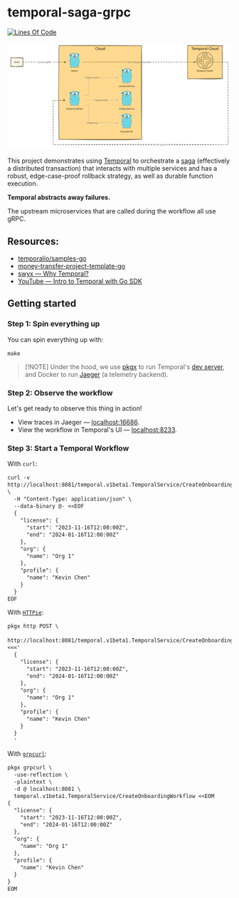 # temporal-saga-grpc

[![Lines Of Code](https://aschey.tech/tokei/github/kevinmichaelchen/temporal-saga-grpc?category=code&style=for-the-badge)](https://github.com/kevinmichaelchen/temporal-saga-grpc)

<p align="center">

![./docs/diagrams/architecture.svg](./docs/diagrams/architecture.svg)

</p>

This project demonstrates using
<a target="_blank" href="https://temporal.io/">Temporal</a> to orchestrate a
<a target="_blank" href="https://microservices.io/patterns/data/saga.html">saga</a>
(effectively a distributed transaction) that interacts with multiple services
and has a robust, edge-case-proof rollback strategy, as well as durable function
execution.

**Temporal abstracts away failures.**

The upstream microservices that are called during the workflow all use gRPC.

## Resources:

- <a target="_blank" href="https://github.com/temporalio/samples-go/blob/main/saga/workflow.go">temporalio/samples-go</a>
- <a target="_blank" href="https://github.com/temporalio/money-transfer-project-template-go/blob/main/workflow.go">money-transfer-project-template-go</a>
- <a target="_blank" href="https://www.swyx.io/why-temporal/">swyx — Why
  Temporal?</a>
- <a target="_blank" href="https://youtu.be/-KWutSkFda8">YouTube — Intro to
  Temporal with Go SDK</a>

## Getting started

### Step 1: Spin everything up

You can spin everything up with:

```shell
make
```

> [!NOTE] Under the hood, we use [pkgx][pkgx] to run Temporal's [dev
> server][temporal-cli], and Docker to run [Jaeger][jaeger] (a telemetry
> backend).

[temporal-cli]: https://github.com/temporalio/cli
[pkgx]: https://pkgx.sh/
[jaeger]: https://www.jaegertracing.io

### Step 2: Observe the workflow

Let's get ready to observe this thing in action!

- View traces in Jaeger — [localhost:16686][jaeger-ui].
- View the workflow in Temporal's UI — [localhost:8233][temporal-ui].

[temporal-ui]: http://localhost:8233
[jaeger-ui]: http://localhost:16686

### Step 3: Start a Temporal Workflow

With `curl`:

```shell
curl -v http://localhost:8081/temporal.v1beta1.TemporalService/CreateOnboardingWorkflow \
  -H "Content-Type: application/json" \
  --data-binary @- <<EOF
  {
    "license": {
      "start": "2023-11-16T12:00:00Z",
      "end": "2024-01-16T12:00:00Z"
    },
    "org": {
      "name": "Org 1"
    },
    "profile": {
      "name": "Kevin Chen"
    }
  }
EOF
```

With [`HTTPie`](https://httpie.io/):

```shell
pkgx http POST \
  http://localhost:8081/temporal.v1beta1.TemporalService/CreateOnboardingWorkflow <<<'
  {
    "license": {
      "start": "2023-11-16T12:00:00Z",
      "end": "2024-01-16T12:00:00Z"
    },
    "org": {
      "name": "Org 1"
    },
    "profile": {
      "name": "Kevin Chen"
    }
  }
  '
```

With [`grpcurl`](https://github.com/fullstorydev/grpcurl):

```shell
pkgx grpcurl \
  -use-reflection \
  -plaintext \
  -d @ localhost:8081 \
  temporal.v1beta1.TemporalService/CreateOnboardingWorkflow <<EOM
{
  "license": {
    "start": "2023-11-16T12:00:00Z",
    "end": "2024-01-16T12:00:00Z"
  },
  "org": {
    "name": "Org 1"
  },
  "profile": {
    "name": "Kevin Chen"
  }
}
EOM
```
